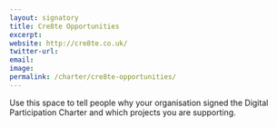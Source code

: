 ```yaml
---
layout: signatory
title: Cre8te Opportunities
excerpt: 
website: http://cre8te.co.uk/
twitter-url:
email: 
image: 
permalink: /charter/cre8te-opportunities/
---
```


Use this space to tell people why your organisation signed the Digital Participation Charter and which projects you are supporting.
